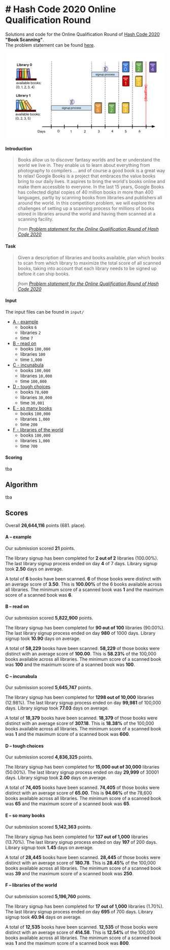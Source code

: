 # \# Hash Code 2020 Online Qualification Round

Solutions and code for the Online Qualification Round of [Hash Code 2020](https://codingcompetitions.withgoogle.com/hashcode) **"Book Scanning"**.  
The problem statement can be found [here](hashcode_2020_online_qualification_round.pdf).

![Hash Code 2020 Online Qualification Round Teaser](online_qualification_round_teaser.png)

#### Introduction

> Books allow us to discover fantasy worlds and be er understand the world we live in.
  They enable us to learn about everything from photography to compilers ... and of
  course a good book is a great way to relax!
  Google Books is a project that embraces the value books bring to our daily lives.
  It aspires to bring the world's books online and make them accessible to everyone. In the
  last 15 years, Google Books has collected digital copies of 40 million books in more
  than 400 languages, partly by scanning books from libraries and publishers all around
  the world.
  In this competition problem, we will explore the challenges of setting up a scanning
  process for millions of books stored in libraries around the world and having them
  scanned at a scanning facility.
>
> _from [Problem statement for the Online Qualification Round of Hash Code 2020](hashcode_2020_online_qualification_round.pdf)_

#### Task

> Given a description of libraries and books available, plan which books to scan from
  which library to maximize the total score of all scanned books, taking into account that
  each library needs to be signed up before it can ship books.
>
> _from [Problem statement for the Online Qualification Round of Hash Code 2020](hashcode_2020_online_qualification_round.pdf)_

#### Input

The input files can be found in `input/`

- [A - example](input/a.txt)
    * books `6`
    * libraries `2`
    * time `7`
- [B - read on](input/b.txt)
    * books `100,000`
    * libraries `100`
    * time `1,000`
- [C - incunabula](input/c.txt)
    * books `100,000`
    * libraries `10,000`
    * time `100,000`
- [D - tough choices](input/d.txt)
    * books `78,600`
    * libraries `30,000`
    * time `30,001`
- [E - so many books](input/e.txt)
    * books `100,000`
    * libraries `1,000`
    * time `200`  
- [F - libraries of the world](input/f.txt)
    * books `100,000`
    * libraries `1,000`
    * time `700`

#### Scoring

tba

## Algorithm

tba  

## Scores

Overall **26,644,116** points (681. place).

#### A – example

Our submission scored **21** points.

The library signup has been completed for **2 out of 2** libraries (100.00%).
The last library signup process ended on day **4** of 7 days.
Library signup took **2.50** days on average.

A total of **6** books have been scanned.
**6** of those books were distinct with an average score of **3.50**.
This is **100.00%** of the 6 books available across all libraries.
The minimum score of a scanned book was **1** and the maximum score of a scanned book was **6**.

#### B – read on

Our submission scored **5,822,900** points.

The library signup has been completed for **90 out of 100** libraries (90.00%).
The last library signup process ended on day **980** of 1000 days.
Library signup took **10.90** days on average.

A total of **58,229** books have been scanned.
**58,229** of those books were distinct with an average score of **100.00**.
This is **58.23%** of the 100,000 books available across all libraries.
The minimum score of a scanned book was **100** and the maximum score of a scanned book was **100**.

#### C – incunabula

Our submission scored **5,645,747** points.

The library signup has been completed for **1298 out of 10,000** libraries (12.98%).
The last library signup process ended on day **99,981** of 100,000 days.
Library signup took **77.03** days on average.

A total of **18,379** books have been scanned.
**18,379** of those books were distinct with an average score of **307.18**.
This is **18.38%** of the 100,000 books available across all libraries.
The minimum score of a scanned book was **1** and the maximum score of a scanned book was **600**.

#### D – tough choices

Our submission scored **4,836,325** points.

The library signup has been completed for **15,000 out of 30,000** libraries (50.00%).
The last library signup process ended on day **29,999** of 30001 days.
Library signup took **2.00** days on average.

A total of **74,405** books have been scanned.
**74,405** of those books were distinct with an average score of **65.00**.
This is **94.66%** of the 78,600 books available across all libraries.
The minimum score of a scanned book was **65** and the maximum score of a scanned book was **65**.

####  E – so many books

Our submission scored **5,142,363** points.

The library signup has been completed for **137 out of 1,000** libraries (13.70%).
The last library signup process ended on day **197** of 200 days.
Library signup took **1.45** days on average.

A total of **28,445** books have been scanned.
**28,445** of those books were distinct with an average score of **180.78**.
This is **28.45%** of the 100,000 books available across all libraries.
The minimum score of a scanned book was **39** and the maximum score of a scanned book was **250**.

#### F – libraries of the world

Our submission scored **5,196,760** points.

The library signup has been completed for **17 out of 1,000** libraries (1.70%).
The last library signup process ended on day **695** of 700 days.
Library signup took **40.94** days on average.

A total of **12,535** books have been scanned.
**12,535** of those books were distinct with an average score of **414.58**.
This is **12.54%** of the 100,000 books available across all libraries.
The minimum score of a scanned book was **1** and the maximum score of a scanned book was **800**.
